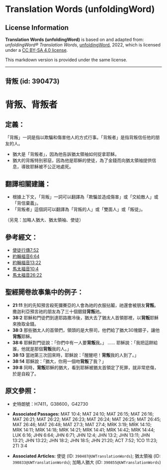 # Translation Words (unfoldingWord)

## License Information

**Translation Words (unfoldingWord)** is based on and adapted from: _unfoldingWord® Translation Words_, [unfoldingWord](https://unfoldingword.org/utw), 2022, which is licensed under a [CC BY-SA 4.0 license](https://creativecommons.org/licenses/by-sa/4.0/legalcode.en).

This markdown version is provided under the same license.



--------------------------------

## 背叛 (id: 390473)

背叛、背叛者
======

定義：
---

「背叛」一詞是指以欺騙和傷害他人的方式行事。「背叛者」是指背叛信任他的朋友的人。

* 猶大是「背叛者」，因為他告訴猶太領袖如何捉拿耶穌。
* 猶大的背叛特別邪惡，因為他是耶穌的使徒，為了金錢而向猶太領袖提供信息，導致耶穌被不公正地處死。

翻譯相關建議：
-------

* 根據上下文，「背叛」一詞可以翻譯為「欺騙並造成傷害」或「交給敵人」或「背信棄義」。
* 「背叛者」這個詞可以翻譯為「背叛的人」或「雙面人」或「叛徒」。

（另見：加略人猶大、猶太領袖、使徒）

參考經文：
-----

* [使徒行傳7:52](https://ref.ly/Acts7:52)
* [約翰福音6:64](https://ref.ly/John6:64)
* [約翰福音13:22](https://ref.ly/John13:22)
* [馬太福音10:4](https://ref.ly/Matt10:4)
* [馬太福音26:22](https://ref.ly/Matt26:22)

聖經開卷故事集中的例子：
------------

* **21:11** 別的先知預言殺死彌賽亞的人會為祂的衣服拈鬮，祂還會被朋友**背叛**。撒迦利亞預言祂的朋友為了三十個銀錢**背叛**祂。
* **38:2** 耶穌和門徒們到達耶路撒冷後，猶大去了猶太人首領那裡，以**背叛**耶穌來換取金錢。
* **38:3** 那些猶太人的首領們，領頭的是大祭司，他們給了猶大30塊銀子，讓他**背叛**耶穌。
* **38:6** 耶穌對門徒說：「你們中有一人要**背叛**我。」 …… 耶穌說：「我把這餅給誰，他就是那個**背叛**我的人。」
* **38:13** 當祂第三次回來時，耶穌說：「醒醒吧！**背叛**我的人到了。」
* **38:14** 耶穌說：「猶大，你用一個吻**背叛**了我？」
* **39:8** 同時，**背叛**耶穌的猶大，看到耶穌被猶太首領定了死罪，就非常悲傷，於是自殺了。

原文參照：
-----

* 史特朗號：H7411，G38600，G42730

* **Associated Passages:** MAT 10:4; MAT 24:10; MAT 26:15; MAT 26:16; MAT 26:21; MAT 26:22; MAT 26:23; MAT 26:24; MAT 26:25; MAT 26:45; MAT 26:46; MAT 26:48; MAT 27:3; MAT 27:4; MRK 3:19; MRK 14:10; MRK 14:11; MRK 14:18; MRK 14:21; MRK 14:41; MRK 14:42; MRK 14:44; LUK 6:16; JHN 6:64; JHN 6:71; JHN 12:4; JHN 13:2; JHN 13:11; JHN 13:21; JHN 13:22; JHN 18:2; JHN 18:5; JHN 21:20; ACT 7:52; 1CO 11:23; 2TI 3:4
* **Associated Articles:** 使徒 (ID: `390407@UWTranslationWords`); 猶太領袖 (ID: `390833@UWTranslationWords`); 加略人猶大 (ID: `390855@UWTranslationWords`)

